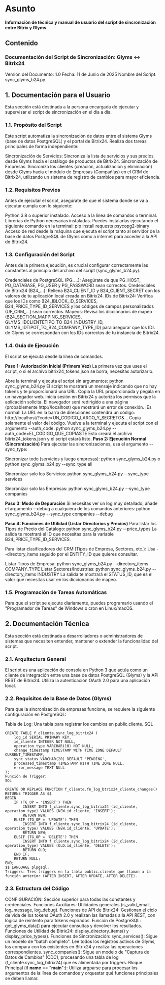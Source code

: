 # Asunto
**Información de técnica y manual de usuario del script de sincronización entre Bitrix y Glyms**
## Contenido
### Documentación del Script de Sincronización: Glyms ↔ Bitrix24
Versión del Documento: 1.0 Fecha: 11 de Junio de 2025 Nombre del Script: sync_glyms_b24.py

## 1. Documentación para el Usuario
Esta sección está destinada a la persona encargada de ejecutar y supervisar el script de sincronización en el día a día.

### 1.1. Propósito del Script
Este script automatiza la sincronización de datos entre el sistema Glyms (base de datos PostgreSQL) y el portal de Bitrix24. Realiza dos tareas principales de forma independiente:

Sincronización de Servicios: Sincroniza la lista de servicios y sus precios desde Glyms hacia el catálogo de productos de Bitrix24.
Sincronización de Empresas: Sincroniza los clientes (creación, actualización y eliminación) desde Glyms hacia el módulo de Empresas (Compañías) en el CRM de Bitrix24, utilizando un sistema de registro de cambios para mayor eficiencia.
### 1.2. Requisitos Previos
Antes de ejecutar el script, asegúrate de que el sistema donde se va a ejecutar cumpla con lo siguiente:

Python 3.8 o superior instalado.
Acceso a la línea de comandos o terminal.
Librerías de Python necesarias instaladas. Puedes instalarlas ejecutando el siguiente comando en la terminal: pip install requests psycopg2-binary
Acceso de red desde la máquina que ejecuta el script tanto al servidor de la base de datos PostgreSQL de Glyms como a internet para acceder a la API de Bitrix24.
### 1.3. Configuración del Script
Antes de la primera ejecución, es crucial configurar correctamente las constantes al principio del archivo del script (sync_glyms_b24.py).

Credenciales de PostgreSQL (PG_...): Asegúrate de que PG_HOST, PG_DATABASE, PG_USER y PG_PASSWORD sean correctos.
Credenciales de Bitrix24 (B24_...): Rellena B24_CLIENT_ID y B24_CLIENT_SECRET con los valores de tu aplicación local creada en Bitrix24.
IDs de Bitrix24: Verifica que los IDs como B24_IBLOCK_ID_SERVICES, B24_PRICE_TYPE_ID_SERVICES y los códigos de campos personalizados (UF_CRM_...) sean correctos.
Mapeos: Revisa los diccionarios de mapeo (B24_SECTION_MAPPING_SERVICES, GLYMS_IDCLIENTETIPO_TO_B24_INDUSTRY_ID, GLYMS_IDTIPOT_TO_B24_COMPANY_TYPE_ID) para asegurar que los IDs de Glyms se correspondan con los IDs correctos de tu instancia de Bitrix24.
### 1.4. Guía de Ejecución
El script se ejecuta desde la línea de comandos.

**Paso 1: Autorización Inicial (Primera Vez)**
La primera vez que uses el script, o si el archivo bitrix24_tokens.json se borra, necesitas autorizarlo.

Abre la terminal y ejecuta el script sin argumentos: python sync_glyms_b24.py
El script te mostrará un mensaje indicando que no hay tokens y te proporcionará una URL.
Copia la URL proporcionada y pégala en un navegador web.
Inicia sesión en Bitrix24 y autoriza los permisos que la aplicación solicita.
El navegador será redirigido a una página (probablemente http://localhost) que mostrará un error de conexión. ¡Es normal! La URL en la barra de direcciones contendrá un código: http://localhost/?code=UN_CODIGO_LARGO_Y_SECRETO&...
Copia solamente el valor del código.
Vuelve a la terminal y ejecuta el script con el argumento --auth_code: python sync_glyms_b24.py --auth_code=EL_CODIGO_QUE_COPIASTE
Esto creará el archivo bitrix24_tokens.json y el script estará listo.
**Paso 2: Ejecución Normal (Sincronización)**
Para ejecutar las sincronizaciones, usa el argumento --sync_type:

Sincronizar todo (servicios y luego empresas): python sync_glyms_b24.py o python sync_glyms_b24.py --sync_type all

Sincronizar solo los Servicios: python sync_glyms_b24.py --sync_type services

Sincronizar solo las Empresas: python sync_glyms_b24.py --sync_type companies

**Paso 3: Modo de Depuración**
Si necesitas ver un log muy detallado, añade el argumento --debug a cualquiera de los comandos anteriores: python sync_glyms_b24.py --sync_type companies --debug

**Paso 4: Funciones de Utilidad (Listar Directorios y Precios)**
Para listar los Tipos de Precio del Catálogo: python sync_glyms_b24.py --price_types La salida te mostrará el ID que necesitas para la variable B24_PRICE_TYPE_ID_SERVICES.

Para listar clasificadores del CRM (Tipos de Empresa, Sectores, etc.): Usa --directory_items seguido por el ENTITY_ID que quieres consultar.

Listar Tipos de Empresa: python sync_glyms_b24.py --directory_items COMPANY_TYPE
Listar Sectores/Industrias: python sync_glyms_b24.py --directory_items INDUSTRY La salida te mostrará el STATUS_ID, que es el valor que necesitas usar en los diccionarios de mapeo.
### 1.5. Programación de Tareas Automáticas
Para que el script se ejecute diariamente, puedes programarlo usando el "Programador de Tareas" de Windows o cron en Linux/macOS.

## 2. Documentación Técnica
Esta sección está destinada a desarrolladores o administradores de sistemas que necesiten entender, mantener o extender la funcionalidad del script.

### 2.1. Arquitectura General
El script es una aplicación de consola en Python 3 que actúa como un cliente de integración entre una base de datos PostgreSQL (Glyms) y la API REST de Bitrix24. Utiliza la autenticación OAuth 2.0 para una aplicación local.

### 2.2. Requisitos de la Base de Datos (Glyms)
Para que la sincronización de empresas funcione, se requiere la siguiente configuración en PostgreSQL:

Tabla de Log: Una tabla para registrar los cambios en public.cliente.
SQL
```
CREATE TABLE f_cliente.sync_log_bitrix24 (
    log_id SERIAL PRIMARY KEY,
    id_cliente INTEGER NOT NULL,
    operation_type VARCHAR(10) NOT NULL,
    change_timestamp TIMESTAMP WITH TIME ZONE DEFAULT CURRENT_TIMESTAMP,
    sync_status VARCHAR(20) DEFAULT 'PENDING',
    processed_timestamp TIMESTAMP WITH TIME ZONE NULL,
    error_message TEXT NULL
);
Función de Trigger:
SQL

CREATE OR REPLACE FUNCTION f_cliente.fn_log_btrix24_cliente_changes()
RETURNS TRIGGER AS $$
BEGIN
    IF (TG_OP = 'INSERT') THEN
        INSERT INTO f_cliente.sync_log_bitrix24 (id_cliente, operation_type) VALUES (NEW.id_cliente, 'INSERT');
        RETURN NEW;
    ELSIF (TG_OP = 'UPDATE') THEN
        INSERT INTO f_cliente.sync_log_bitrix24 (id_cliente, operation_type) VALUES (NEW.id_cliente, 'UPDATE');
        RETURN NEW;
    ELSIF (TG_OP = 'DELETE') THEN
        INSERT INTO f_cliente.sync_log_bitrix24 (id_cliente, operation_type) VALUES (OLD.id_cliente, 'DELETE');
        RETURN OLD;
    END IF;
    RETURN NULL;
END;
$$ LANGUAGE plpgsql;
Triggers: Tres triggers en la tabla public.cliente que llaman a la función anterior (AFTER INSERT, AFTER UPDATE, AFTER DELETE).
```
### 2.3. Estructura del Código
CONFIGURACIÓN: Sección superior para todas las constantes y credenciales.
Funciones Auxiliares: Utilidades generales (is_valid_email, log_message, log_debug).
Funciones de API de Bitrix24: Gestionan el ciclo de vida de los tokens OAuth 2.0 y realizan las llamadas a la API REST, con lógica de reintento para tokens expirados.
Función de PostgreSQL: get_glyms_data() para ejecutar consultas y devolver los resultados.
Funciones de Utilidad de Bitrix24: display_directory_items() y display_price_types().
Funciones de Sincronización:
sync_services(): Sigue un modelo de "batch completo". Lee todos los registros activos de Glyms, los compara con los existentes en Bitrix24 y realiza las operaciones correspondientes.
sync_companies(): Sigue un modelo de "Captura de Datos de Cambios" (CDC), procesando una tabla de log (f_cliente.sync_log_bitrix24) que es alimentada por triggers.
Bloque Principal (if __name__ == "__main__":): Utiliza argparse para procesar los argumentos de la línea de comandos y orquestar qué funciones principales se deben llamar.
